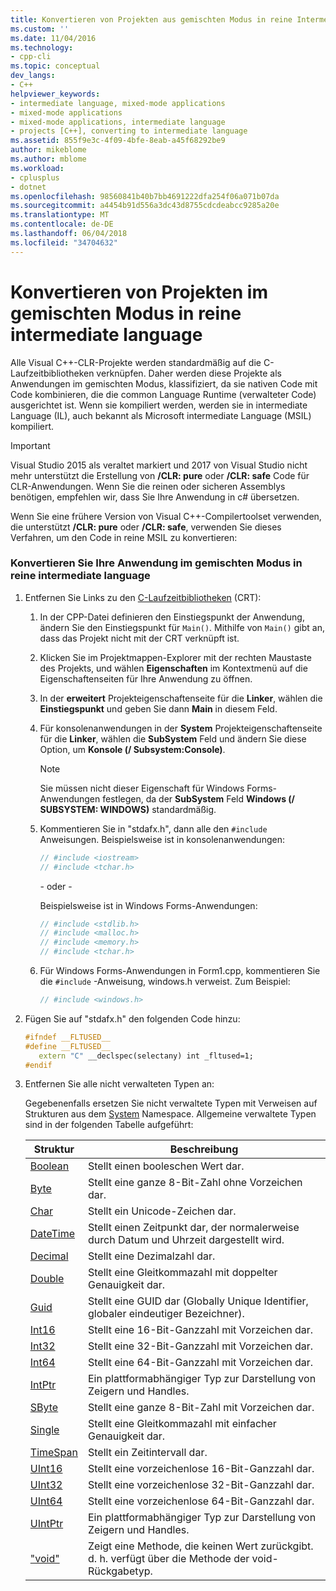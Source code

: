 ```yaml
---
title: Konvertieren von Projekten aus gemischten Modus in reine Intermediate Language | Microsoft Docs
ms.custom: ''
ms.date: 11/04/2016
ms.technology:
- cpp-cli
ms.topic: conceptual
dev_langs:
- C++
helpviewer_keywords:
- intermediate language, mixed-mode applications
- mixed-mode applications
- mixed-mode applications, intermediate language
- projects [C++], converting to intermediate language
ms.assetid: 855f9e3c-4f09-4bfe-8eab-a45f68292be9
author: mikeblome
ms.author: mblome
ms.workload:
- cplusplus
- dotnet
ms.openlocfilehash: 98560841b40b7bb4691222dfa254f06a071b07da
ms.sourcegitcommit: a4454b91d556a3dc43d8755cdcdeabcc9285a20e
ms.translationtype: MT
ms.contentlocale: de-DE
ms.lasthandoff: 06/04/2018
ms.locfileid: "34704632"
---
```

# <a name="converting-projects-from-mixed-mode-to-pure-intermediate-language"></a>Konvertieren von Projekten im gemischten Modus in reine intermediate language

Alle Visual C++-CLR-Projekte werden standardmäßig auf die C-Laufzeitbibliotheken verknüpfen. Daher werden diese Projekte als Anwendungen im gemischten Modus, klassifiziert, da sie nativen Code mit Code kombinieren, die die common Language Runtime (verwalteter Code) ausgerichtet ist. Wenn sie kompiliert werden, werden sie in intermediate Language (IL), auch bekannt als Microsoft intermediate Language (MSIL) kompiliert.

> [!IMPORTANT]
> Visual Studio 2015 als veraltet markiert und 2017 von Visual Studio nicht mehr unterstützt die Erstellung von **/CLR: pure** oder **/CLR: safe** Code für CLR-Anwendungen. Wenn Sie die reinen oder sicheren Assemblys benötigen, empfehlen wir, dass Sie Ihre Anwendung in c# übersetzen.

Wenn Sie eine frühere Version von Visual C++-Compilertoolset verwenden, die unterstützt **/CLR: pure** oder **/CLR: safe**, verwenden Sie dieses Verfahren, um den Code in reine MSIL zu konvertieren:

### <a name="to-convert-your-mixed-mode-application-into-pure-intermediate-language"></a>Konvertieren Sie Ihre Anwendung im gemischten Modus in reine intermediate language

1. Entfernen Sie Links zu den [C-Laufzeitbibliotheken](../c-runtime-library/crt-library-features.md) (CRT):

   1. In der CPP-Datei definieren den Einstiegspunkt der Anwendung, ändern Sie den Einstiegspunkt für `Main()`. Mithilfe von `Main()` gibt an, dass das Projekt nicht mit der CRT verknüpft ist.

   2. Klicken Sie im Projektmappen-Explorer mit der rechten Maustaste des Projekts, und wählen **Eigenschaften** im Kontextmenü auf die Eigenschaftenseiten für Ihre Anwendung zu öffnen.

   3. In der **erweitert** Projekteigenschaftenseite für die **Linker**, wählen die **Einstiegspunkt** und geben Sie dann **Main** in diesem Feld.

   4. Für konsolenanwendungen in der **System** Projekteigenschaftenseite für die **Linker**, wählen die **SubSystem** Feld und ändern Sie diese Option, um **Konsole (/ Subsystem:Console)**.

      > [!NOTE]
      > Sie müssen nicht dieser Eigenschaft für Windows Forms-Anwendungen festlegen, da der **SubSystem** Feld **Windows (/ SUBSYSTEM: WINDOWS)** standardmäßig.

   5. Kommentieren Sie in "stdafx.h", dann alle den `#include` Anweisungen. Beispielsweise ist in konsolenanwendungen:

      ```cpp
      // #include <iostream>
      // #include <tchar.h>
      ```

       - oder - 

       Beispielsweise ist in Windows Forms-Anwendungen:

      ```cpp
      // #include <stdlib.h>
      // #include <malloc.h>
      // #include <memory.h>
      // #include <tchar.h>
      ```

   6. Für Windows Forms-Anwendungen in Form1.cpp, kommentieren Sie die `#include` -Anweisung, windows.h verweist. Zum Beispiel:

      ```cpp
      // #include <windows.h>
      ```

2. Fügen Sie auf "stdafx.h" den folgenden Code hinzu:

   ```cpp
   #ifndef __FLTUSED__
   #define __FLTUSED__
      extern "C" __declspec(selectany) int _fltused=1;
   #endif
   ```

3. Entfernen Sie alle nicht verwalteten Typen an:

   Gegebenenfalls ersetzen Sie nicht verwaltete Typen mit Verweisen auf Strukturen aus dem [System](https://msdn.microsoft.com/en-us/library/system.appdomainmanager.appdomainmanager.aspx) Namespace. Allgemeine verwaltete Typen sind in der folgenden Tabelle aufgeführt:

   |Struktur|Beschreibung|
   |---------------|-----------------|
   |[Boolean](https://msdn.microsoft.com/en-us/library/system.boolean\(v=vs.140\).aspx)|Stellt einen booleschen Wert dar.|
   |[Byte](https://msdn.microsoft.com/en-us/library/system.byte\(v=vs.140\).aspx)|Stellt eine ganze 8-Bit-Zahl ohne Vorzeichen dar.|
   |[Char](https://msdn.microsoft.com/en-us/library/system.char\(v=vs.140\).aspx)|Stellt ein Unicode-Zeichen dar.|
   |[DateTime](https://msdn.microsoft.com/en-us/library/system.datetime.datetime.aspx)|Stellt einen Zeitpunkt dar, der normalerweise durch Datum und Uhrzeit dargestellt wird.|
   |[Decimal](https://msdn.microsoft.com/en-us/library/system.decimal\(v=vs.140\).aspx)|Stellt eine Dezimalzahl dar.|
   |[Double](https://msdn.microsoft.com/en-us/library/system.double\(v=vs.140\).aspx)|Stellt eine Gleitkommazahl mit doppelter Genauigkeit dar.|
   |[Guid](https://msdn.microsoft.com/en-us/library/system.guid\(v=vs.140\).aspx)|Stellt eine GUID dar (Globally Unique Identifier, globaler eindeutiger Bezeichner).|
   |[Int16](https://msdn.microsoft.com/en-us/library/system.int16\(v=vs.140\).aspx)|Stellt eine 16-Bit-Ganzzahl mit Vorzeichen dar.|
   |[Int32](https://msdn.microsoft.com/en-us/library/system.int32\(v=vs.140\).aspx)|Stellt eine 32-Bit-Ganzzahl mit Vorzeichen dar.|
   |[Int64](https://msdn.microsoft.com/en-us/library/system.int64\(v=vs.140\).aspx)|Stellt eine 64-Bit-Ganzzahl mit Vorzeichen dar.|
   |[IntPtr](https://msdn.microsoft.com/en-us/library/system.intptr\(v=vs.140\).aspx)|Ein plattformabhängiger Typ zur Darstellung von Zeigern und Handles.|
   |[SByte](https://msdn.microsoft.com/en-us/library/system.byte.aspx)|Stellt eine ganze 8-Bit-Zahl mit Vorzeichen dar.|
   |[Single](https://msdn.microsoft.com/en-us/library/system.single.aspx)|Stellt eine Gleitkommazahl mit einfacher Genauigkeit dar.|
   |[TimeSpan](https://msdn.microsoft.com/en-us/library/system.timespan\(v=vs.140\).aspx)|Stellt ein Zeitintervall dar.|
   |[UInt16](https://msdn.microsoft.com/en-us/library/system.uint16\(v=vs.140\).aspx)|Stellt eine vorzeichenlose 16-Bit-Ganzzahl dar.|
   |[UInt32](https://msdn.microsoft.com/en-us/library/system.uint32\(v=vs.140\).aspx)|Stellt eine vorzeichenlose 32-Bit-Ganzzahl dar.|
   |[UInt64](https://msdn.microsoft.com/en-us/library/system.uint64\(v=vs.140\).aspx)|Stellt eine vorzeichenlose 64-Bit-Ganzzahl dar.|
   |[UIntPtr](https://msdn.microsoft.com/en-us/library/system.uintptr\(v=vs.140\).aspx)|Ein plattformabhängiger Typ zur Darstellung von Zeigern und Handles.|
   |["void"](https://msdn.microsoft.com/en-us/library/system.void\(v=vs.140\).aspx)|Zeigt eine Methode, die keinen Wert zurückgibt. d. h. verfügt über die Methode der void-Rückgabetyp.|